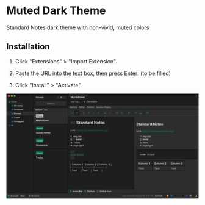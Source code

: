# Muted Dark Theme

Standard Notes dark theme with non-vivid, muted colors  

## Installation

1. Click "Extensions" > "Import Extension".
2. Paste the URL into the text box, then press Enter:
    (to be filled)

3. Click "Install" > "Activate".

![thumbnail.png](./thumbnail.png)
